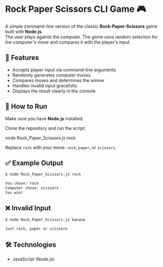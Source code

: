 # Rock Paper Scissors CLI Game 🎮

A simple command-line version of the classic **Rock-Paper-Scissors** game built with **Node.js**.  
The user plays against the computer. The game uses random selection for the computer's move and compares it with the player's input.

## 🧠 Features

- Accepts player input via command-line arguments
- Randomly generates computer moves
- Compares moves and determines the winner
- Handles invalid input gracefully
- Displays the result clearly in the console

## 🚀 How to Run

Make sure you have **Node.js** installed.

Clone the repository and run the script:

node Rock_Paper_Scissors.js rock


Replace `rock` with your move: `rock`, `paper`, or `scissors`.

## ✅ Example Output

```bash
$ node Rock_Paper_Scissors.js rock

You chose: rock  
Computer chose: scissors  
You win!
```

## ❌ Invalid Input

```bash
$ node Rock_Paper_Scissors.js banana

Just rock, paper or scissors
```

## 🛠 Technologies

* JavaScript (Node.js)
